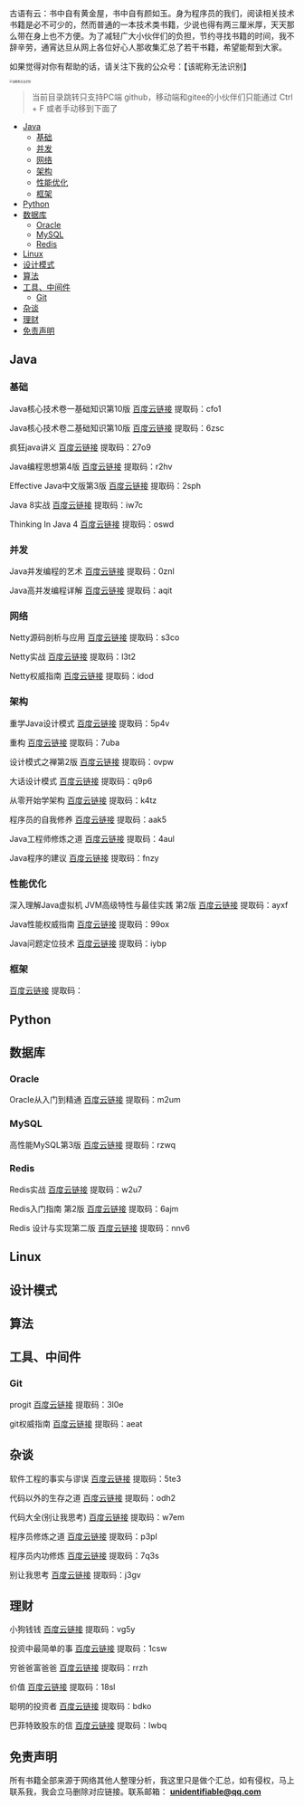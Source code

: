 古语有云：书中自有黄金屋，书中自有颜如玉。身为程序员的我们，阅读相关技术书籍是必不可少的，然而普通的一本技术类书籍，少说也得有两三厘米厚，天天那么带在身上也不方便。为了减轻广大小伙伴们的负担，节约寻找书籍的时间，我不辞辛劳，通宵达旦从网上各位好心人那收集汇总了若干书籍，希望能帮到大家。

如果觉得对你有帮助的话，请关注下我的公众号：【该昵称无法识别】

 <img src="https://cdn.nlark.com/yuque/0/2020/jpeg/2612900/1608532393547-82ff36f2-5792-476a-964a-7746c89bc74a.jpeg" alt="该昵称无法识别" style="zoom: 33%;" /> 



> 当前目录跳转只支持PC端 github，移动端和gitee的小伙伴们只能通过 Ctrl + F 或者手动移到下面了



- [ Java](#java)
	- [ 基础](#javajichu)
	- [ 并发](#javabingfa)
	- [网络](#javanet)
	- [架构](#javajiagou)
	- [性能优化](#javatiaoyou)
	- [框架](#javaframe)
- [ Python](#python)
- [ 数据库](#database)
  - [Oracle](#databaseoracle)
  - [MySQL](#databaseMySQL)
  - [Redis](#databaseredis)
- [ Linux](#linux)
- [ 设计模式](#designPatterns)
- [ 算法](#algorithm)
- [ 工具、中间件](#utils)
  - [Git](#utilsgit)
- [杂谈](#zatan)
- [理财](#FinancialManagement)
- [ 免责声明](#mzsm)



## <span id="java"> Java</span>

### <span id="javajichu"> 基础</span>

Java核心技术卷一基础知识第10版  <a href="https://pan.baidu.com/s/1TKhgRzCAFQ8SZy3RkLVfsg">百度云链接</a>  提取码：cfo1

Java核心技术卷二基础知识第10版  <a href="https://pan.baidu.com/s/19Jp--Qvwq0HvQy-SfsADaw">百度云链接</a>  提取码：6zsc

疯狂java讲义  <a href="https://pan.baidu.com/s/1i3gWUYJCRI4-a8uRx7sDjQ">百度云链接</a>  提取码：27o9

Java编程思想第4版  <a href="https://pan.baidu.com/s/1nceCR5ZHJMXY-q3WqDWYFg">百度云链接</a>  提取码：r2hv

Effective Java中文版第3版  <a href="https://pan.baidu.com/s/1-PptYA069B7FWGEipqhckg">百度云链接</a>  提取码：2sph

Java 8实战  <a href="https://pan.baidu.com/s/1zc0-JwFCX5djQfWybmy6jw">百度云链接</a>  提取码：iw7c

Thinking In Java 4  <a href="https://pan.baidu.com/s/1hfnqm91RIEtE986cV_n_iA">百度云链接</a>  提取码：oswd





### <span id="javabingfa"> 并发</span>

Java并发编程的艺术    <a href="https://pan.baidu.com/s/1OkkxV3YRyLpuXrt-wrVdVw">百度云链接</a>   提取码：0znl

Java高并发编程详解  <a href="https://pan.baidu.com/s/1Q2sRa68ghDKTW59W3JKttQ">百度云链接</a>  提取码：aqit





### <span id="javanet"> 网络</span>

Netty源码剖析与应用  <a href="https://pan.baidu.com/s/1zX1Syw788eBcYonc9jWcsQ">百度云链接</a>  提取码：s3co

Netty实战  <a href="https://pan.baidu.com/s/15j4t4h2ZqjHrG2vbaN9_Ig">百度云链接</a>  提取码：l3t2

Netty权威指南  <a href="https://pan.baidu.com/s/1N-5klz7MWtBtGLp9Miqo_w">百度云链接</a>  提取码：idod



### <span id="javajiagou">架构</span>

重学Java设计模式  <a href="https://pan.baidu.com/s/1VythbdKOcyxzIi3dRKvV8w">百度云链接</a>   提取码：5p4v

重构  <a href="https://pan.baidu.com/s/1HfedZPZYXcKYlkQxsZIfPw">百度云链接</a>   提取码：7uba

设计模式之禅第2版  <a href="https://pan.baidu.com/s/1qPh5vX-WTjVf3PyK8PZmTQ">百度云链接</a>   提取码：ovpw

大话设计模式  <a href="https://pan.baidu.com/s/1sMEd-CxNy_rixP-i6ETliQ">百度云链接</a>   提取码：q9p6

从零开始学架构  <a href="https://pan.baidu.com/s/1sVBD5pRVOGL0adXzDg2nLA">百度云链接</a>   提取码：k4tz

程序员的自我修养  <a href="https://pan.baidu.com/s/12_1Bqmr-CFH1Gzgbeuqz0Q">百度云链接</a>   提取码：aak5

Java工程师修炼之道  <a href="https://pan.baidu.com/s/1utUWTo3IPjqE4ugsZ9WUqw">百度云链接</a>   提取码：4aul

Java程序的建议  <a href="https://pan.baidu.com/s/152GPrAmjLk0D0TgmqAu3WA">百度云链接</a>   提取码：fnzy



### <span id="javatiaoyou">性能优化</span>

深入理解Java虚拟机 JVM高级特性与最佳实践 第2版  <a href="https://pan.baidu.com/s/1_pIfsxixT5mYYbLRy84SWQ">百度云链接</a>  提取码：ayxf

Java性能权威指南  <a href="https://pan.baidu.com/s/1JSMOVzHgf14cBlmd7X6DTA">百度云链接</a>  提取码：99ox

Java问题定位技术  <a href="https://pan.baidu.com/s/1TkgNo0DtpSfS-O1AO8Coxg">百度云链接</a>  提取码：iybp



### <span id="javaframe">框架</span>

  <a href="">百度云链接</a>  提取码：



## <span id="python"> Python</span>



## <span id="database"> 数据库</span>

### <span id="databaseoracle">Oracle</span>

Oracle从入门到精通  <a href="https://pan.baidu.com/s/1g-MSBwpoX9t5PVFxK1Gmiw">百度云链接</a>  提取码：m2um



### <span id="databasemysql">MySQL</span>

高性能MySQL第3版  <a href="https://pan.baidu.com/s/12_rkEiroCHtooqcJIIi3ZQ">百度云链接</a>  提取码：rzwq



### <span id="databaseredis">Redis</span>

Redis实战  <a href="https://pan.baidu.com/s/1Jv6Ysseavl39mXNk8a8RtQ">百度云链接</a>  提取码：w2u7

Redis入门指南 第2版  <a href="https://pan.baidu.com/s/1L7OCWrKq-SRuN49xvXy9Qg">百度云链接</a>  提取码：6ajm

Redis 设计与实现第二版  <a href="https://pan.baidu.com/s/1dZSEQaBLIG7rUNwQWXgV-Q">百度云链接</a>  提取码：nnv6





## <span id="linux"> Linux</span>





## <span id="designPatterns"> 设计模式</span>



## <span id="algorithm"> 算法</span>



## <span id="utils"> 工具、中间件</span>

### <span id="utilsgit"> Git</span>

progit  <a href="https://pan.baidu.com/s/1lbjyzeyvQpq_ioy_zhzcIw">百度云链接</a>   提取码：3l0e

git权威指南  <a href="https://pan.baidu.com/s/1Hsw60FljxnezH-wvTnCODg">百度云链接</a>   提取码：aeat



## <span id="zatan">杂谈</span>

软件工程的事实与谬误  <a href="https://pan.baidu.com/s/1bFkaTfyz6xXiDlRKDthwSA">百度云链接</a>   提取码：5te3

代码以外的生存之道  <a href="https://pan.baidu.com/s/1uajzj_zJruZb40h-z28csA">百度云链接</a>   提取码：odh2

代码大全(别让我思考)  <a href="https://pan.baidu.com/s/1YF7DFz5QHqq3xtmKRuWT9Q">百度云链接</a>   提取码：w7em

程序员修炼之道  <a href="https://pan.baidu.com/s/1oYldu07xseNMFELzBu7PUw">百度云链接</a>   提取码：p3pl

程序员内功修炼  <a href="https://pan.baidu.com/s/1H8A490Ysmgh45NnFAnu0QA">百度云链接</a>   提取码：7q3s

别让我思考  <a href="https://pan.baidu.com/s/19BprJv9ircf9b2v0lQ2Vww">百度云链接</a>   提取码：j3gv





## <span id="FinancialManagement">理财</span>

小狗钱钱  <a href="https://pan.baidu.com/s/13YeVt6bYRuwYE6_sbEgFig">百度云链接</a>   提取码：vg5y

投资中最简单的事  <a href="https://pan.baidu.com/s/1xlDmMLokOfHaU4MOmBVuIw">百度云链接</a>   提取码：1csw

穷爸爸富爸爸  <a href="https://pan.baidu.com/s/142mCuehlHqO6KuZuQN2Jjg">百度云链接</a>   提取码：rrzh

价值  <a href="https://pan.baidu.com/s/1X3Ho7_jDgV9DI2n7u_vl4Q">百度云链接</a>   提取码：18sl

聪明的投资者  <a href="https://pan.baidu.com/s/1neupg7_WtslbnvCMhmqwzg">百度云链接</a>   提取码：bdko

巴菲特致股东的信  <a href="https://pan.baidu.com/s/1ctau7KdH-av3fR6awEWhag">百度云链接</a>   提取码：lwbq



## <span id="mzsm"> 免责声明</span>

所有书籍全部来源于网络其他人整理分析，我这里只是做个汇总，如有侵权，马上联系我，我会立马删除对应链接。联系邮箱： **unidentifiable@qq.com**